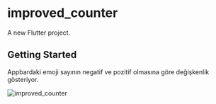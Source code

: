 # improved_counter

A new Flutter project.

## Getting Started

Appbardaki emoji sayının negatif ve pozitif olmasına göre değişkenlik gösteriyor.


![improved_counter](https://user-images.githubusercontent.com/114760131/231009848-8f3c5a1a-0551-440b-b109-86f8fc8ed97a.png)
